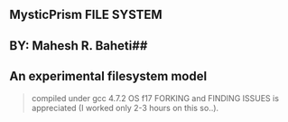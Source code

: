 ## MysticPrism FILE SYSTEM ##
## BY: Mahesh R. Baheti##
## An experimental filesystem model ##

> compiled under gcc 4.7.2  OS f17
> FORKING and FINDING ISSUES is appreciated (I worked only 2-3 hours on this so..).
